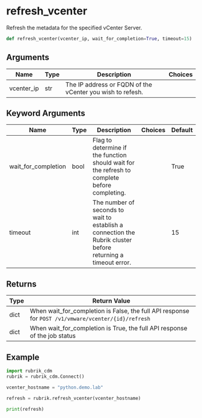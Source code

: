 # refresh_vcenter

Refresh the metadata for the specified vCenter Server.
```py
def refresh_vcenter(vcenter_ip, wait_for_completion=True, timeout=15)
```

## Arguments
| Name        | Type | Description                                                                 | Choices |
|-------------|------|-----------------------------------------------------------------------------|---------|
| vcenter_ip  | str  | The IP address or FQDN of the vCenter you wish to refesh. |         |
## Keyword Arguments
| Name        | Type | Description                                                                 | Choices | Default |
|-------------|------|-----------------------------------------------------------------------------|---------|---------|
| wait_for_completion  | bool  | Flag to determine if the function should wait for the refresh to complete before completing.  |         |    True     |
| timeout  | int  | The number of seconds to wait to establish a connection the Rubrik cluster before returning a timeout error.  |         |    15     |

## Returns
| Type | Return Value                                                                                   |
|------|-----------------------------------------------------------------------------------------------|
| dict  | When wait_for_completion is False, the full API response for `POST /v1/vmware/vcenter/{id}/refresh` |
| dict  | When wait_for_completion is True, the full API response of the job status |
## Example
```py
import rubrik_cdm
rubrik = rubrik_cdm.Connect()

vcenter_hostname = "python.demo.lab"

refresh = rubrik.refresh_vcenter(vcenter_hostname)

print(refresh)
```